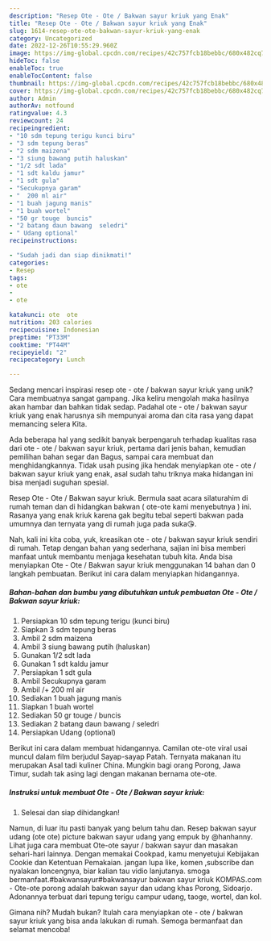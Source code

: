 ```yaml
---
description: "Resep Ote - Ote / Bakwan sayur kriuk yang Enak"
title: "Resep Ote - Ote / Bakwan sayur kriuk yang Enak"
slug: 1614-resep-ote-ote-bakwan-sayur-kriuk-yang-enak
category: Uncategorized
date: 2022-12-26T10:55:29.960Z
image: https://img-global.cpcdn.com/recipes/42c757fcb18bebbc/680x482cq70/ote-ote-bakwan-sayur-kriuk-foto-resep-utama.jpg
hideToc: false
enableToc: true
enableTocContent: false
thumbnail: https://img-global.cpcdn.com/recipes/42c757fcb18bebbc/680x482cq70/ote-ote-bakwan-sayur-kriuk-foto-resep-utama.jpg
cover: https://img-global.cpcdn.com/recipes/42c757fcb18bebbc/680x482cq70/ote-ote-bakwan-sayur-kriuk-foto-resep-utama.jpg
author: Admin
authorAv: notfound
ratingvalue: 4.3
reviewcount: 24
recipeingredient:
- "10 sdm tepung terigu kunci biru"
- "3 sdm tepung beras"
- "2 sdm maizena"
- "3 siung bawang putih haluskan"
- "1/2 sdt lada"
- "1 sdt kaldu jamur"
- "1 sdt gula"
- "Secukupnya garam"
- "  200 ml air"
- "1 buah jagung manis"
- "1 buah wortel"
- "50 gr touge  buncis"
- "2 batang daun bawang  seledri"
- " Udang optional"
recipeinstructions:

- "Sudah jadi dan siap dinikmati!"
categories:
- Resep
tags:
- ote
- 
- ote

katakunci: ote  ote 
nutrition: 203 calories
recipecuisine: Indonesian
preptime: "PT33M"
cooktime: "PT44M"
recipeyield: "2"
recipecategory: Lunch

---
```





Sedang mencari inspirasi resep ote - ote / bakwan sayur kriuk yang unik? Cara membuatnya sangat gampang. Jika keliru mengolah maka hasilnya akan hambar dan bahkan tidak sedap. Padahal ote - ote / bakwan sayur kriuk yang enak harusnya sih mempunyai aroma dan cita rasa yang dapat memancing selera Kita.





Ada beberapa hal yang sedikit banyak berpengaruh terhadap kualitas rasa dari ote - ote / bakwan sayur kriuk, pertama dari jenis bahan, kemudian pemilihan bahan segar dan Bagus, sampai cara membuat dan menghidangkannya. Tidak usah pusing jika hendak menyiapkan ote - ote / bakwan sayur kriuk yang enak,      asal sudah tahu triknya maka hidangan ini bisa menjadi suguhan spesial.














Resep Ote - Ote / Bakwan sayur kriuk. Bermula saat acara silaturahim di rumah teman dan di hidangkan bakwan ( ote-ote kami menyebutnya ) ini. Rasanya yang enak kriuk karena gak begitu tebal seperti bakwan pada umumnya dan ternyata yang di rumah juga pada suka😘.






Nah, kali ini kita coba, yuk, kreasikan ote - ote / bakwan sayur kriuk sendiri di rumah. Tetap dengan bahan yang sederhana, sajian ini bisa memberi manfaat untuk membantu menjaga kesehatan tubuh kita. Anda bisa menyiapkan Ote - Ote / Bakwan sayur kriuk menggunakan 14 bahan dan 0 langkah pembuatan. Berikut ini cara dalam menyiapkan hidangannya.

<!--inarticleads1-->

##### Bahan-bahan dan bumbu yang dibutuhkan untuk pembuatan Ote - Ote / Bakwan sayur kriuk:

1. Persiapkan 10 sdm tepung terigu (kunci biru)
1. Siapkan 3 sdm tepung beras
1. Ambil 2 sdm maizena
1. Ambil 3 siung bawang putih (haluskan)
1. Gunakan 1/2 sdt lada
1. Gunakan 1 sdt kaldu jamur
1. Persiapkan 1 sdt gula
1. Ambil Secukupnya garam
1. Ambil  /+ 200 ml air
1. Sediakan 1 buah jagung manis
1. Siapkan 1 buah wortel
1. Sediakan 50 gr touge / buncis
1. Sediakan 2 batang daun bawang / seledri
1. Persiapkan  Udang (optional)


Berikut ini cara dalam membuat hidangannya. Camilan ote-ote viral usai muncul dalam film berjudul Sayap-sayap Patah. Ternyata makanan itu merupakan Asal tadi kuliner China. Mungkin bagi orang Porong, Jawa Timur, sudah tak asing lagi dengan makanan bernama ote-ote. 

<!--inarticleads2-->

##### Instruksi untuk membuat Ote - Ote / Bakwan sayur kriuk:


1. Selesai dan siap dihidangkan!

Namun, di luar itu pasti banyak yang belum tahu dan. Resep bakwan sayur udang (ote ote) picture bakwan sayur udang yang empuk by @hanhanny. Lihat juga cara membuat Ote-ote sayur / bakwan sayur dan masakan sehari-hari lainnya. Dengan memakai Cookpad, kamu menyetujui Kebijakan Cookie dan Ketentuan Pemakaian. jangan lupa like, komen ,subscribe dan nyalakan loncengnya, biar kalian tau vidio lanjutanya. smoga bermanfaat.#bakwansayur#bakwansayur bakwan sayur kriuk KOMPAS.com - Ote-ote porong adalah bakwan sayur dan udang khas Porong, Sidoarjo. Adonannya terbuat dari tepung terigu campur udang, taoge, wortel, dan kol. 

Gimana nih? Mudah bukan? Itulah cara menyiapkan ote - ote / bakwan sayur kriuk yang bisa anda lakukan di rumah. Semoga bermanfaat dan selamat mencoba!
